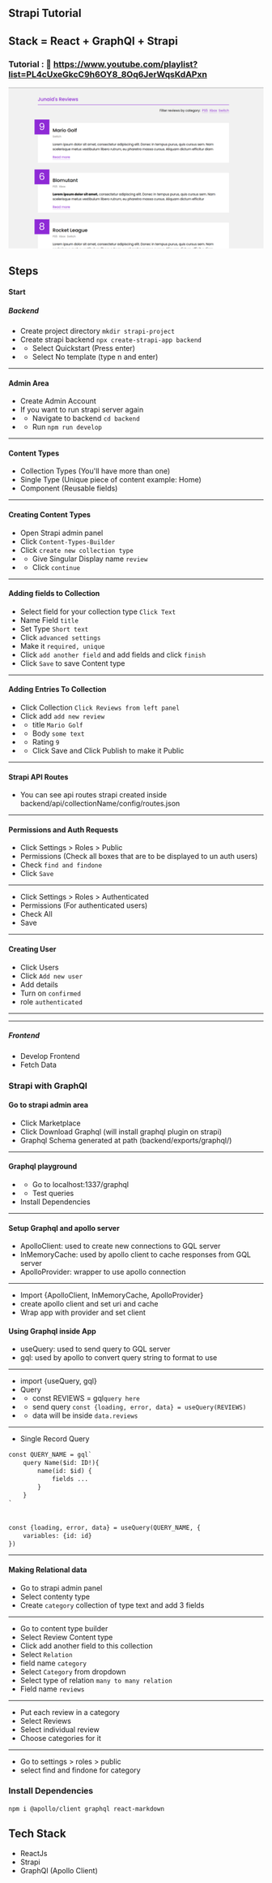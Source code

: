 ## Strapi Tutorial

## Stack = React + GraphQl + Strapi

### Tutorial : :link: https://www.youtube.com/playlist?list=PL4cUxeGkcC9h6OY8_8Oq6JerWqsKdAPxn

<img src='./home.png'>

## Steps

#### Start

##### Backend

- Create project directory `mkdir strapi-project`
- Create strapi backend `npx create-strapi-app backend`
- - Select Quickstart (Press enter)
- - Select No template (type n and enter)

---

#### Admin Area

- Create Admin Account
- If you want to run strapi server again
- - Navigate to backend `cd backend`
- - Run `npm run develop`

---

#### Content Types

- Collection Types (You'll have more than one)
- Single Type (Unique piece of content example: Home)
- Component (Reusable fields)

---

#### Creating Content Types

- Open Strapi admin panel
- Click `Content-Types-Builder`
- Click `create new collection type`
- - Give Singular Display name `review`
- - Click `continue`

---

#### Adding fields to Collection

- Select field for your collection type `Click Text`
- Name Field `title`
- Set Type `Short text`
- Click `advanced settings`
- Make it `required, unique`
- Click `add another field` and add fields and click `finish`
- Click `Save` to save Content type

---

#### Adding Entries To Collection

- Click Collection `Click Reviews from left panel`
- Click add `add new review`
- - title `Mario Golf`
- - Body `some text`
- - Rating `9`
- - Click Save and Click Publish to make it Public

---

#### Strapi API Routes

- You can see api routes strapi created inside backend/api/collectionName/config/routes.json

---

#### Permissions and Auth Requests

- Click Settings > Roles > Public
- Permissions (Check all boxes that are to be displayed to un auth users)
- Check `find and findone`
- Click `Save`

---

- Click Settings > Roles > Authenticated
- Permissions (For authenticated users)
- Check All
- Save

---

#### Creating User

- Click Users
- Click `Add new user`
- Add details
- Turn on `confirmed`
- role `authenticated`

---

---

##### Frontend

- Develop Frontend
- Fetch Data

### Strapi with GraphQl

#### Go to strapi admin area

- Click Marketplace
- Click Download Graphql (will install graphql plugin on strapi)
- Graphql Schema generated at path (backend/exports/graphql/)

---

#### Graphql playground

- - Go to localhost:1337/graphql
- - Test queries
- Install Dependencies

---

#### Setup Graphql and apollo server

- ApolloClient: used to create new connections to GQL server
- InMemoryCache: used by apollo client to cache responses from GQL server
- ApolloProvider: wrapper to use apollo connection

---

- Import {ApolloClient, InMemoryCache, ApolloProvider}
- create apollo client and set uri and cache
- Wrap app with provider and set client

#### Using Graphql inside App

- useQuery: used to send query to GQL server
- gql: used by apollo to convert query string to format to use

---

- import {useQuery, gql}
- Query
- - const REVIEWS = gql`query here`
- - send query `const {loading, error, data} = useQuery(REVIEWS)`
- - data will be inside `data.reviews`

---

- Single Record Query

```
const QUERY_NAME = gql`
    query Name($id: ID!){
        name(id: $id) {
            fields ...
        }
    }
`


const {loading, error, data} = useQuery(QUERY_NAME, {
    variables: {id: id}
})
```

---

#### Making Relational data

- Go to strapi admin panel
- Select contenty type
- Create `category` collection of type text and add 3 fields

---

- Go to content type builder
- Select Review Content type
- Click add another field to this collection
- Select `Relation`
- field name `category`
- Select `Category` from dropdown
- Select type of relation `many to many relation`
- Field name `reviews`

---

- Put each review in a category
- Select Reviews
- Select individual review
- Choose categories for it

---

- Go to settings > roles > public
- select find and findone for category

### Install Dependencies

```
npm i @apollo/client graphql react-markdown
```

## Tech Stack

- ReactJs
- Strapi
- GraphQl (Apollo Client)
